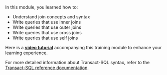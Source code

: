 In this module, you learned how to:

- Understand join concepts and syntax
- Write queries that use inner joins
- Write queries that use outer joins
- Write queries that use cross joins
- Write queries that use self joins

Here is a **[video tutorial](/shows/programming-databases-with-t-sql-for-beginners/combining-multiple-tables-with-joins-in-transact-sql-4-of-7-programming-databases-with-t-sql-for-beginners)** accompanying this training module to enhance your learning experience.

For more detailed information about Transact-SQL syntax, refer to the [Transact-SQL reference documentation](/sql/t-sql/language-reference).
